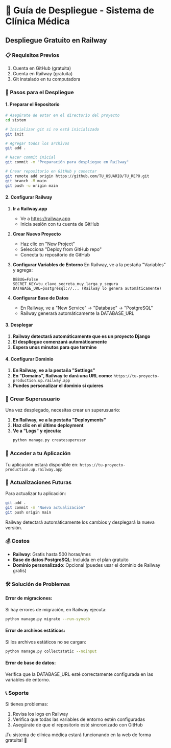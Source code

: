 # 🚀 Guía de Despliegue - Sistema de Clínica Médica

## Despliegue Gratuito en Railway

### 📋 Requisitos Previos
1. Cuenta en GitHub (gratuita)
2. Cuenta en Railway (gratuita)
3. Git instalado en tu computadora

### 🔧 Pasos para el Despliegue

#### 1. Preparar el Repositorio
```bash
# Asegúrate de estar en el directorio del proyecto
cd sistem

# Inicializar git si no está inicializado
git init

# Agregar todos los archivos
git add .

# Hacer commit inicial
git commit -m "Preparación para despliegue en Railway"

# Crear repositorio en GitHub y conectar
git remote add origin https://github.com/TU_USUARIO/TU_REPO.git
git branch -M main
git push -u origin main
```

#### 2. Configurar Railway

1. **Ir a Railway.app**
   - Ve a https://railway.app
   - Inicia sesión con tu cuenta de GitHub

2. **Crear Nuevo Proyecto**
   - Haz clic en "New Project"
   - Selecciona "Deploy from GitHub repo"
   - Conecta tu repositorio de GitHub

3. **Configurar Variables de Entorno**
   En Railway, ve a la pestaña "Variables" y agrega:
   ```
   DEBUG=False
   SECRET_KEY=tu_clave_secreta_muy_larga_y_segura
   DATABASE_URL=postgresql://... (Railway lo genera automáticamente)
   ```

4. **Configurar Base de Datos**
   - En Railway, ve a "New Service" → "Database" → "PostgreSQL"
   - Railway generará automáticamente la DATABASE_URL

#### 3. Desplegar

1. **Railway detectará automáticamente que es un proyecto Django**
2. **El despliegue comenzará automáticamente**
3. **Espera unos minutos para que termine**

#### 4. Configurar Dominio

1. **En Railway, ve a la pestaña "Settings"**
2. **En "Domains", Railway te dará una URL como:**
   `https://tu-proyecto-production.up.railway.app`
3. **Puedes personalizar el dominio si quieres**

### 🔐 Crear Superusuario

Una vez desplegado, necesitas crear un superusuario:

1. **En Railway, ve a la pestaña "Deployments"**
2. **Haz clic en el último deployment**
3. **Ve a "Logs" y ejecuta:**
   ```bash
   python manage.py createsuperuser
   ```

### 📱 Acceder a tu Aplicación

Tu aplicación estará disponible en:
`https://tu-proyecto-production.up.railway.app`

### 🔄 Actualizaciones Futuras

Para actualizar tu aplicación:
```bash
git add .
git commit -m "Nueva actualización"
git push origin main
```

Railway detectará automáticamente los cambios y desplegará la nueva versión.

### 💰 Costos

- **Railway**: Gratis hasta 500 horas/mes
- **Base de datos PostgreSQL**: Incluida en el plan gratuito
- **Dominio personalizado**: Opcional (puedes usar el dominio de Railway gratis)

### 🛠️ Solución de Problemas

#### Error de migraciones:
Si hay errores de migración, en Railway ejecuta:
```bash
python manage.py migrate --run-syncdb
```

#### Error de archivos estáticos:
Si los archivos estáticos no se cargan:
```bash
python manage.py collectstatic --noinput
```

#### Error de base de datos:
Verifica que la DATABASE_URL esté correctamente configurada en las variables de entorno.

### 📞 Soporte

Si tienes problemas:
1. Revisa los logs en Railway
2. Verifica que todas las variables de entorno estén configuradas
3. Asegúrate de que el repositorio esté sincronizado con GitHub

¡Tu sistema de clínica médica estará funcionando en la web de forma gratuita! 🎉 